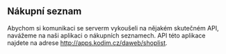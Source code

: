 ## Nákupní seznam

Abychom si komunikaci se serverm vykoušeli na nějakém skutečném API, navážeme na naši aplikaci o nákupních seznamech. API této aplikace najdete na adrese http://apps.kodim.cz/daweb/shoplist.

